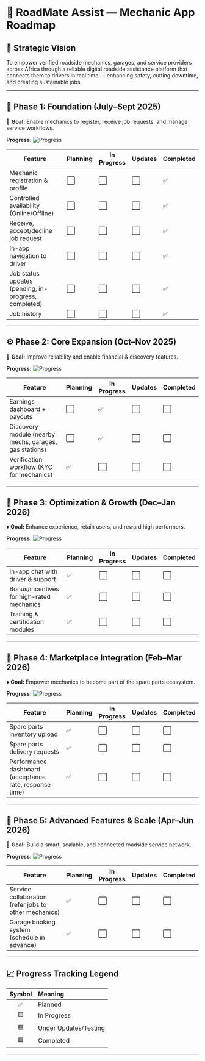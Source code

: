 # 🧰 RoadMate Assist — Mechanic App Roadmap

## 🚀 Strategic Vision

To empower verified roadside mechanics, garages, and service providers across Africa through a reliable digital roadside assistance platform that connects them to drivers in real time — enhancing safety, cutting downtime, and creating sustainable jobs.

---

## 🧩 Phase 1: Foundation (July–Sept 2025)

🎯 **Goal:** Enable mechanics to register, receive job requests, and manage service workflows.

**Progress:** ![Progress](https://progress-bar.dev/10/?scale=100&title=Phase%201&width=250&color=075538)

| Feature                                              | Planning | In Progress | Updates | Completed |
| ---------------------------------------------------- | -------- | ----------- | ------- | --------- |
| Mechanic registration & profile                      | ⬜       | ⬜          | ⬜      | ✅        |
| Controlled availability (Online/Offline)             | ⬜       | ⬜          | ⬜      | ✅        |
| Receive, accept/decline job request                  | ⬜       | ⬜          | ⬜      | ✅        |
| In-app navigation to driver                          | ⬜       | ⬜          | ⬜      | ✅        |
| Job status updates (pending, in-progress, completed) | ⬜       | ⬜          | ⬜      | ✅        |
| Job history                                          | ⬜       | ⬜          | ⬜      | ✅        |

---

## ⚙️ Phase 2: Core Expansion (Oct–Nov 2025)

🎯 **Goal:** Improve reliability and enable financial & discovery features.

**Progress:** ![Progress](https://progress-bar.dev/0/?scale=100&title=Phase%202&width=250&color=CED46A)

| Feature                                                | Planning | In Progress | Updates | Completed |
| ------------------------------------------------------ | -------- | ----------- | ------- | --------- |
| Earnings dashboard + payouts                           | ⬜       | ✅          | ⬜      | ⬜        |
| Discovery module (nearby mechs, garages, gas stations) | ⬜       | ✅          | ⬜      | ⬜        |
| Verification workflow (KYC for mechanics)              | ✅       | ⬜          | ⬜      | ⬜        |

---

## 🧠 Phase 3: Optimization & Growth (Dec–Jan 2026)

♦️ **Goal:** Enhance experience, retain users, and reward high performers.

**Progress:** ![Progress](https://progress-bar.dev/0/?scale=100&title=Phase%203&width=250&color=075538)

| Feature                                   | Planning | In Progress | Updates | Completed |
| ----------------------------------------- | -------- | ----------- | ------- | --------- |
| In-app chat with driver & support         | ✅       | ⬜          | ⬜      | ⬜        |
| Bonus/incentives for high-rated mechanics | ✅       | ⬜          | ⬜      | ⬜        |
| Training & certification modules          | ✅       | ⬜          | ⬜      | ⬜        |

---

## 🏪 Phase 4: Marketplace Integration (Feb–Mar 2026)

♦️ **Goal:** Empower mechanics to become part of the spare parts ecosystem.

**Progress:** ![Progress](https://progress-bar.dev/0/?scale=100&title=Phase%204&width=250&color=CED46A)

| Feature                                                | Planning | In Progress | Updates | Completed |
| ------------------------------------------------------ | -------- | ----------- | ------- | --------- |
| Spare parts inventory upload                           | ✅       | ⬜          | ⬜      | ⬜        |
| Spare parts delivery requests                          | ✅       | ⬜          | ⬜      | ⬜        |
| Performance dashboard (acceptance rate, response time) | ✅       | ⬜          | ⬜      | ⬜        |

---

## 🧠 Phase 5: Advanced Features & Scale (Apr–Jun 2026)

🎱 **Goal:** Build a smart, scalable, and connected roadside service network.

**Progress:** ![Progress](https://progress-bar.dev/0/?scale=100&title=Phase%205&width=250&color=075538)

| Feature                                               | Planning | In Progress | Updates | Completed |
| ----------------------------------------------------- | -------- | ----------- | ------- | --------- |
| Service collaboration (refer jobs to other mechanics) | ✅       | ⬜          | ⬜      | ⬜        |
| Garage booking system (schedule in advance)           | ✅       | ⬜          | ⬜      | ⬜        |

---

## 📈 Progress Tracking Legend

| Symbol | Meaning               |
| :----: | :-------------------- |
|   ✅   | Planned               |
|   🟨   | In Progress           |
|   🟦   | Under Updates/Testing |
|   🟩   | Completed             |

---
